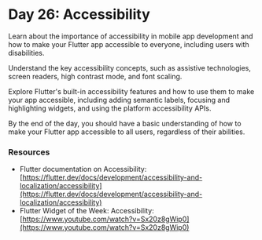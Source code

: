 # Day 26: Accessibility

Learn about the importance of accessibility in mobile app development and how to make your Flutter app accessible to everyone, including users with disabilities.

Understand the key accessibility concepts, such as assistive technologies, screen readers, high contrast mode, and font scaling.

Explore Flutter's built-in accessibility features and how to use them to make your app accessible, including adding semantic labels, focusing and highlighting widgets, and using the platform accessibility APIs.

By the end of the day, you should have a basic understanding of how to make your Flutter app accessible to all users, regardless of their abilities.

### Resources

-   Flutter documentation on Accessibility: [https://flutter.dev/docs/development/accessibility-and-localization/accessibility](https://flutter.dev/docs/development/accessibility-and-localization/accessibility)
-   Flutter Widget of the Week: Accessibility: [https://www.youtube.com/watch?v=Sx20z8gWip0](https://www.youtube.com/watch?v=Sx20z8gWip0)